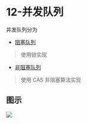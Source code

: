 # 12-并发队列

并发队列分为

-  [阻塞队列](040-阻塞队列.md) 

  > 使用锁实现

-  [非阻塞队列](030-非阻塞队列.md) 

  > 使用 CAS 非阻塞算法实现



## 图示

![](http://processon.com/chart_image/60601373e401fd4c03a384bd.png)

